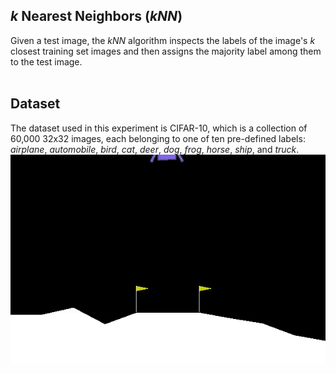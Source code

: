 ## _k_ Nearest Neighbors (_kNN_)
Given a test image, the _kNN_ algorithm inspects the labels of the image's _k_ closest training set images and then assigns the majority label among them to the test image. <br /><br />

## Dataset
The dataset used in this experiment is CIFAR-10, which is a collection of 60,000 32x32 images, each belonging to one of ten pre-defined labels: _airplane_, _automobile_, _bird_, _cat_, _deer_, _dog_, _frog_, _horse_, _ship_, and _truck_. <br />
![](https://github.com/rprasan/Reinforcement-Learning/blob/main/Blackbox%20Optimization%20Techniques/Environment%202/Seed%201/Test%20Video.gif) <br /><br />
